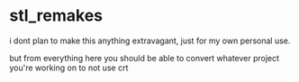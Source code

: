 # stl_remakes

i dont plan to make this anything extravagant, just for my own personal use.

but from everything here you should be able to convert whatever project you're working on to not use crt
